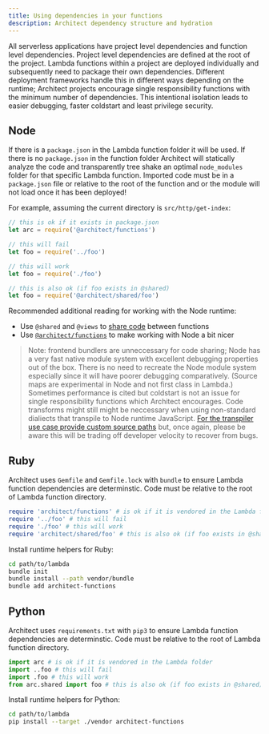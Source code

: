 ```yaml
---
title: Using dependencies in your functions
description: Architect dependency structure and hydration
---
```


All serverless applications have project level dependencies and function level dependencies. Project level dependencies are defined at the root of the project. Lambda functions within a project are deployed individually and subsequently need to package their own dependencies. Different deployment frameworks handle this in different ways depending on the runtime; Architect projects encourage single responsibility functions with the minimum number of dependencies. This intentional isolation leads to easier debugging, faster coldstart and least privilege security. 

## Node

If there is a `package.json` in the Lambda function folder it will be used. If there is no `package.json` in the function folder Architect will statically analyze the code and transparently tree shake an optimal `node_modules` folder for that specific Lambda function. Imported code must be in a `package.json` file or relative to the root of the function and or the module will not load once it has been deployed!

For example, assuming the current directory is `src/http/get-index`:

```javascript
// this is ok if it exists in package.json
let arc = require('@architect/functions')

// this will fail
let foo = require('../foo')

// this will work
let foo = require('./foo')

// this is also ok (if foo exists in @shared)
let foo = require('@architect/shared/foo')
```

Recommended additional reading for working with the Node runtime:

- Use `@shared` and `@views` to [share code](/docs/en/guides/developer-experience/sharing-code) between functions
- Use [`@architect/functions`](/docs/en/runtime/reference/node) to make working with Node a bit nicer

> Note: frontend bundlers are unneccessary for code sharing; Node has a very fast native module system with excellent debugging properties out of the box. There is no need to recreate the Node module system especially since it will have poorer debugging comparatively. (Source maps are experimental in Node and not first class in Lambda.) Sometimes performance is cited but coldstart is not an issue for single responsibility functions which Architect encourages. Code transforms might still might be neccessary when using non-standard dialiects that transpile to Node runtime JavaScript. [For the transpiler use case provide custom source paths](/docs/en/guides/developer-experience/custom-source-paths) but, once again, please be aware this will be trading off developer velocity to recover from bugs.

## Ruby

Architect uses `Gemfile` and `Gemfile.lock` with `bundle` to ensure Lambda function dependencies are determinstic. Code must be relative to the root of Lambda function directory.

```ruby
require 'architect/functions' # is ok if it is vendored in the Lambda folder
require '../foo' # this will fail
require './foo' # this will work
require 'architect/shared/foo' # this is also ok (if foo exists in @shared)
```

Install runtime helpers for Ruby:

```bash
cd path/to/lambda
bundle init
bundle install --path vendor/bundle
bundle add architect-functions
```

## Python

Architect uses `requirements.txt` with `pip3` to ensure Lambda function dependencies are determinstic. Code must be relative to the root of Lambda function directory.

```python
import arc # is ok if it is vendored in the Lambda folder
import ..foo # this will fail
import .foo # this will work
from arc.shared import foo # this is also ok (if foo exists in @shared)
```

Install runtime helpers for Python:

```bash
cd path/to/lambda
pip install --target ./vendor architect-functions
```
